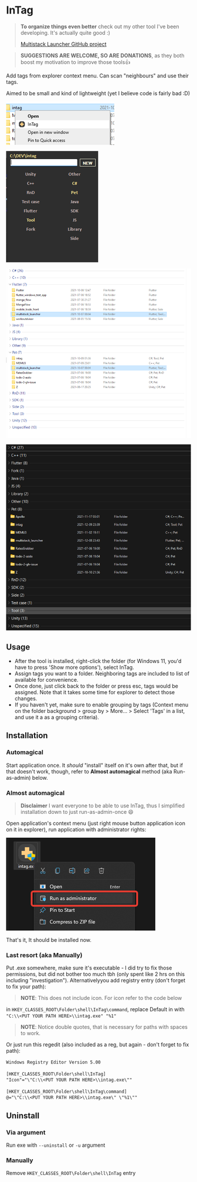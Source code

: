 # InTag

> **To organize things even better** check out my other tool I've been developing. It's actually quite good :)
> 
> [Multistack Launcher GitHub project](https://github.com/Jamminroot/multistack_launcher)

> **SUGGESTIONS ARE WELCOME, SO ARE DONATIONS**, as they both boost my motivation to improve those tools:+1:

Add tags from explorer context menu. Can scan "neighbours" and use their tags. 

Aimed to be small and kind of lightweight (yet I believe code is fairly bad :D)

![Context Menu Example](images/ContextMenu.png)

![Main Window Example](images/Window.png)

![Tagged Folders Example](images/Result.png)

![Tagged Folders Example - 2](images/Result2.png)

## Usage

* After the tool is installed, right-click the folder (for Windows 11, you'd have to press 'Show more options'), select InTag.
* Assign tags you want to a folder. Neighboring tags are included to list of available for convenience.
* Once done, just click back to the folder or press esc, tags would be assigned. Note that it takes some time for explorer to detect those changes.
* If you haven't yet, make sure to enable grouping by tags (Context menu on the folder background > group by > More... > Select 'Tags' in a list, and use it a as a grouping criteria).

## Installation

### Automagical

Start application once. It *should* "install" itself on it's own after that, but if that doesn't work, though, refer to **Almost automagical** method (aka Run-as-admin) below.

### Almost automagical

> **Disclaimer** I want everyone to be able to use InTag, thus I simplified installation down to just run-as-admin-once :smile:

Open application's context menu (just right mouse button application icon on it in explorer), run application with administrator rights:

![Run as admin](images/RunAsAdmin.png)

That's it, It should be installed now.

### Last resort (aka Manually)

Put .exe somewhere, make sure it's executable - I did try to fix those permissions, but did not bother too much tbh (only spent like 2 hrs on this including "investigation").
Alternativelyyou add registry entry (don't forget to fix your path):

> **NOTE**: This does not include icon. For icon refer to the code below

in `HKEY_CLASSES_ROOT\Folder\shell\InTag\command`, replace Default in with `"C:\\<PUT YOUR PATH HERE>\\intag.exe" "%1"`

> **NOTE**: Notice double quotes, that is necessary for paths with spaces to work.


Or just run this regedit (also included as a reg, but again - don't forget to fix path):

```reg
Windows Registry Editor Version 5.00

[HKEY_CLASSES_ROOT\Folder\shell\InTag]
"Icon"="\"C:\\<PUT YOUR PATH HERE>\\intag.exe\""

[HKEY_CLASSES_ROOT\Folder\shell\InTag\command]
@="\"C:\\<PUT YOUR PATH HERE>\\intag.exe\" \"%1\""
```

## Uninstall

### Via argument

Run exe with `--uninstall` or `-u` argument

### Manually

Remove `HKEY_CLASSES_ROOT\Folder\shell\InTag` entry
